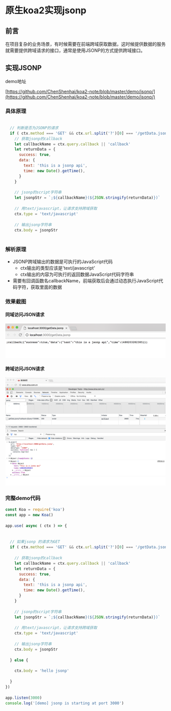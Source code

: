 # 原生koa2实现jsonp

## 前言
在项目复杂的业务场景，有时候需要在前端跨域获取数据，这时候提供数据的服务就需要提供跨域请求的接口，通常是使用JSONP的方式提供跨域接口。

## 实现JSONP

demo地址

[https://github.com/ChenShenhai/koa2-note/blob/master/demo/jsonp/](https://github.com/ChenShenhai/koa2-note/blob/master/demo/jsonp/)

### 具体原理
```js

  // 判断是否为JSONP的请求 
  if ( ctx.method === 'GET' && ctx.url.split('?')[0] === '/getData.jsonp') {
    // 获取jsonp的callback
    let callbackName = ctx.query.callback || 'callback'
    let returnData = {
      success: true,
      data: {
        text: 'this is a jsonp api',
        time: new Date().getTime(),
      }
    } 

    // jsonp的script字符串
    let jsonpStr = `;${callbackName}(${JSON.stringify(returnData)})`

    // 用text/javascript，让请求支持跨域获取
    ctx.type = 'text/javascript'

    // 输出jsonp字符串
    ctx.body = jsonpStr
    
```
### 解析原理
- JSONP跨域输出的数据是可执行的JavaScript代码
    - ctx输出的类型应该是'text/javascript'
    - ctx输出的内容为可执行的返回数据JavaScript代码字符串
- 需要有回调函数名callbackName，前端获取后会通过动态执行JavaScript代码字符，获取里面的数据


### 效果截图

#### 同域访问JSON请求
![jsonp-result-01](./../images/jsonp-result-01.png)

#### 跨域访问JSON请求
![jsonp-result-02](./../images/jsonp-result-02.png)


### 完整demo代码 
```js
const Koa = require('koa')
const app = new Koa()

app.use( async ( ctx ) => {


  // 如果jsonp 的请求为GET
  if ( ctx.method === 'GET' && ctx.url.split('?')[0] === '/getData.jsonp') {

    // 获取jsonp的callback
    let callbackName = ctx.query.callback || 'callback'
    let returnData = {
      success: true,
      data: {
        text: 'this is a jsonp api',
        time: new Date().getTime(),
      }
    }

    // jsonp的script字符串
    let jsonpStr = `;${callbackName}(${JSON.stringify(returnData)})`

    // 用text/javascript，让请求支持跨域获取
    ctx.type = 'text/javascript'

    // 输出jsonp字符串
    ctx.body = jsonpStr

  } else {

    ctx.body = 'hello jsonp'

  }
})

app.listen(3000)
console.log('[demo] jsonp is starting at port 3000')


```
